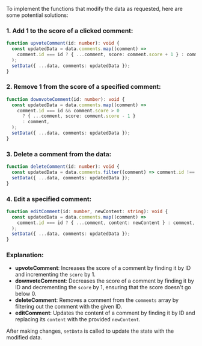 To implement the functions that modify the data as requested, here are some potential solutions:

### 1. Add 1 to the score of a clicked comment:

```typescript
function upvoteComment(id: number): void {
  const updatedData = data.comments.map((comment) =>
    comment.id === id ? { ...comment, score: comment.score + 1 } : comment,
  );
  setData({ ...data, comments: updatedData });
}
```

### 2. Remove 1 from the score of a specified comment:

```typescript
function downvoteComment(id: number): void {
  const updatedData = data.comments.map((comment) =>
    comment.id === id && comment.score > 0
      ? { ...comment, score: comment.score - 1 }
      : comment,
  );
  setData({ ...data, comments: updatedData });
}
```

### 3. Delete a comment from the data:

```typescript
function deleteComment(id: number): void {
  const updatedData = data.comments.filter((comment) => comment.id !== id);
  setData({ ...data, comments: updatedData });
}
```

### 4. Edit a specified comment:

```typescript
function editComment(id: number, newContent: string): void {
  const updatedData = data.comments.map((comment) =>
    comment.id === id ? { ...comment, content: newContent } : comment,
  );
  setData({ ...data, comments: updatedData });
}
```

### Explanation:

- **upvoteComment**: Increases the score of a comment by finding it by ID and incrementing the `score` by 1.
- **downvoteComment**: Decreases the score of a comment by finding it by ID and decrementing the `score` by 1, ensuring that the score doesn't go below 0.
- **deleteComment**: Removes a comment from the `comments` array by filtering out the comment with the given ID.
- **editComment**: Updates the content of a comment by finding it by ID and replacing its `content` with the provided `newContent`.

After making changes, `setData` is called to update the state with the modified data.
